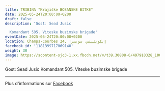 ```yaml
---
title: TRIBINA "Krajiške BOSANSKE BITKE"
date: 2025-05-24T20:00:00+0200
draft: false
description: 'Gost: Sead Jusic

  Komandant 505. Viteske buzimske brigade'
eventDate: 2025-05-24T20:00:00+0200
location: Champs-Courbes 24, ‏إيكوبلينس‏، ‏سويسرا‏
facebook_id: '1181399717069140'
weight: 30
image: https://scontent-sjc3-1.xx.fbcdn.net/v/t39.30808-6/497910328_1007825038144762_7375653666811415510_n.jpg?_nc_cat=110&ccb=1-7&_nc_sid=9e60e4&_nc_ohc=CyTwrpeQKG8Q7kNvwGNicdT&_nc_oc=AdkkRwfOfl1Uw1NvQNDoDXqD5mGVhh0Zq63P2cLrR4iNgZjCYRdihmCJDv4GsGnzqjo&_nc_zt=23&_nc_ht=scontent-sjc3-1.xx&edm=ABTKTjYEAAAA&_nc_gid=ij-Ntx1DKG2o_fIEn_UvlQ&_nc_tpa=Q5bMBQEmBAVKiCfxI6La6WrkHWSX6AHMHKIzILGi7G322rNUoHJRucbW2V4ZSNwjJDl8aeZt65FTbz4RpA&oh=00_Afer5UOQ64vbJmH-D3F4aKTEWqledXW_6ry6Xd14zOQTfQ&oe=68FF5A2F
---
```


Gost: Sead Jusic
Komandant 505. Viteske buzimske brigade

---

Plus d'informations sur [Facebook](https://facebook.com/events/1181399717069140)